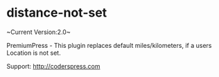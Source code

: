 # distance-not-set
~Current Version:2.0~

PremiumPress - This plugin replaces default miles/kilometers, if a users Location is not set.

Support: http://coderspress.com
